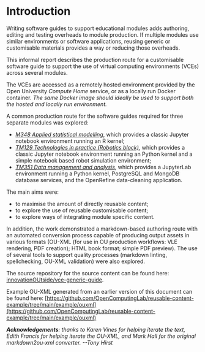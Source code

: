 # Introduction

Writing software guides to support educational modules adds authoring, editing and testing overheads to module production. If multiple modules use similar environments or software applications, reusing generic or customisable materials provides a way or reducing those overheads.

This informal report describes the production route for a customisable software guide to support the use of virtual computing environments (VCEs) across several modules.

The VCEs are accessed as a remotely hosted environment provided by the Open University *Compute Home* service, or as a locally run Docker container. *The same Docker image should ideally be used to support both the hosted and locally run environment.*

A common production route for the software guides required for three separate modules was explored:

- [*M348 Applied statistical modelling*](https://www.open.ac.uk/courses/modules/m348), which provides a classic Jupyter notebook environment running an R kernel;
- [*TM129 Technologies in practice (Robotics block)*](https://www.open.ac.uk/courses/modules/tm129), which provides a classic Jupyter notebook environment running an Python kernel and a simple notebook based robot simulation environment;
- [*TM351 Data management and analysis*](https://www.open.ac.uk/courses/modules/tm351), which provides a JupyterLab environment running a Python kernel, PostgreSQL and MongoDB database services, and the OpenRefine data-cleaning application.

The main aims were:

- to maximise the amount of directly reusable content;
- to explore the use of reusable customisable content;
- to explore ways of integrating module specific content.

In addition, the work demonstrated a markdown-based authoring route with an automated conversion process capable of producing output assets in various formats (OU-XML (for use in OU production workflows: VLE rendering, PDF creation); HTML book format; simple PDF preview). The use of several tools to support quality processes (markdown linting, spellchecking, OU-XML validation) were also explored.

The source repository for the source content can be found here: [innovationOUtside/vce-generic-guide](https://github.com/innovationOUtside/vce-generic-guide).

Example OU-XML generated from an earlier version of this document can be found here: [https://github.com/OpenComputingLab/reusable-content-example/tree/main/example/ouxml](https://github.com/OpenComputingLab/reusable-content-example/tree/main/example/ouxml)

*__Acknowledgements__: thanks to Karen Vines for helping iterate the text, Edith Francis for helping iterate the OU-XML, and Mark Hall for the original markdown2ou-xml converter. --Tony Hirst*